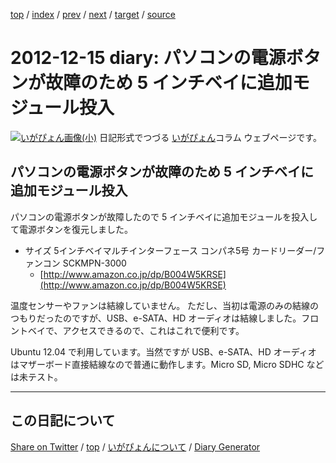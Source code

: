[top](../index.html) 
 / [index](https://igapyon.github.io/diary/2012/index.html) 
 / [prev](https://igapyon.github.io/diary/2012/ig121213.html) 
 / [next](https://igapyon.github.io/diary/2012/ig121217.html) 
 / [target](https://igapyon.github.io/diary/2012/ig121215.html) 
 / [source](https://github.com/igapyon/diary/blob/gh-pages/2012/ig121215.html.src.md) 

2012-12-15 diary: パソコンの電源ボタンが故障のため  5 インチベイに追加モジュール投入
=====================================================================================================
[![いがぴょん画像(小)](https://igapyon.github.io/diary/images/iga200306s.jpg "いがぴょん")](https://igapyon.github.io/diary/memo/memoigapyon.html) 日記形式でつづる [いがぴょん](https://igapyon.github.io/diary/memo/memoigapyon.html)コラム ウェブページです。

## パソコンの電源ボタンが故障のため  5 インチベイに追加モジュール投入

パソコンの電源ボタンが故障したので 5 インチベイに追加モジュールを投入して電源ボタンを復元しました。

* サイズ 5インチベイマルチインターフェース コンパネ5号 カードリーダー/ファンコン SCKMPN-3000
  * [http://www.amazon.co.jp/dp/B004W5KRSE](http://www.amazon.co.jp/dp/B004W5KRSE)

温度センサーやファンは結線していません。
ただし、当初は電源のみの結線のつもりだったのですが、USB、e-SATA、HD オーディオは結線しました。フロントベイで、アクセスできるので、これはこれで便利です。

Ubuntu 12.04 で利用しています。当然ですが USB、e-SATA、HD オーディオ はマザーボード直接結線なので普通に動作します。Micro SD, Micro SDHC などは未テスト。


----------------------------------------------------------------------------------------------------

## この日記について

[Share on Twitter](https://twitter.com/intent/tweet?hashtags=igapyon%2Cdiary%2C%E3%81%84%E3%81%8C%E3%81%B4%E3%82%87%E3%82%93&text=%E3%83%91%E3%82%BD%E3%82%B3%E3%83%B3%E3%81%AE%E9%9B%BB%E6%BA%90%E3%83%9C%E3%82%BF%E3%83%B3%E3%81%8C%E6%95%85%E9%9A%9C%E3%81%AE%E3%81%9F%E3%82%81++5+%E3%82%A4%E3%83%B3%E3%83%81%E3%83%99%E3%82%A4%E3%81%AB%E8%BF%BD%E5%8A%A0%E3%83%A2%E3%82%B8%E3%83%A5%E3%83%BC%E3%83%AB%E6%8A%95%E5%85%A5&url=https%3A%2F%2Figapyon.github.io%2Fdiary%2F2012%2Fig121215.html) / [top](../index.html) / [いがぴょんについて](https://igapyon.github.io/diary/memo/memoigapyon.html) / [Diary Generator](https://github.com/igapyon/igapyonv3)
